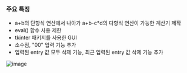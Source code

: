 ### 주요 특징
- a+b의 단항식 연산에서 나아가 a+b-c*d의 다항식 연산이 가능한 계산기 제작
- eval() 함수 사용 제한
- tkinter 패키지를 사용한 GUI
- 소수점, "00" 입력 기능 추가
- 입력된 entry 값 모두 삭제 기능, 최근 입력된 entry 값 삭제 기능 추가


![image](https://user-images.githubusercontent.com/80875572/114123017-6f4f2280-992c-11eb-89e1-36a26560dbb9.png)
